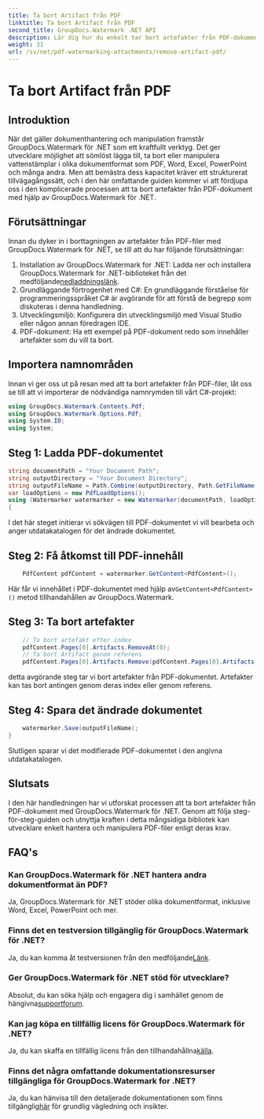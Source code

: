 ```yaml
---
title: Ta bort Artifact från PDF
linktitle: Ta bort Artifact från PDF
second_title: GroupDocs.Watermark .NET API
description: Lär dig hur du enkelt tar bort artefakter från PDF-dokument med GroupDocs.Watermark för .NET. Bemästra processen steg-för-steg med vår omfattande handledning.
weight: 31
url: /sv/net/pdf-watermarking-attachments/remove-artifact-pdf/
---
```


# Ta bort Artifact från PDF

## Introduktion
När det gäller dokumenthantering och manipulation framstår GroupDocs.Watermark för .NET som ett kraftfullt verktyg. Det ger utvecklare möjlighet att sömlöst lägga till, ta bort eller manipulera vattenstämplar i olika dokumentformat som PDF, Word, Excel, PowerPoint och många andra. Men att bemästra dess kapacitet kräver ett strukturerat tillvägagångssätt, och i den här omfattande guiden kommer vi att fördjupa oss i den komplicerade processen att ta bort artefakter från PDF-dokument med hjälp av GroupDocs.Watermark för .NET.
## Förutsättningar
Innan du dyker in i borttagningen av artefakter från PDF-filer med GroupDocs.Watermark för .NET, se till att du har följande förutsättningar:
1. Installation av GroupDocs.Watermark for .NET: Ladda ner och installera GroupDocs.Watermark for .NET-biblioteket från det medföljande[nedladdningslänk](https://releases.groupdocs.com/Watermark/net/).
2. Grundläggande förtrogenhet med C#: En grundläggande förståelse för programmeringsspråket C# är avgörande för att förstå de begrepp som diskuteras i denna handledning.
3. Utvecklingsmiljö: Konfigurera din utvecklingsmiljö med Visual Studio eller någon annan föredragen IDE.
4. PDF-dokument: Ha ett exempel på PDF-dokument redo som innehåller artefakter som du vill ta bort.

## Importera namnområden
Innan vi ger oss ut på resan med att ta bort artefakter från PDF-filer, låt oss se till att vi importerar de nödvändiga namnrymden till vårt C#-projekt:
```csharp
using GroupDocs.Watermark.Contents.Pdf;
using GroupDocs.Watermark.Options.Pdf;
using System.IO;
using System;
```
## Steg 1: Ladda PDF-dokumentet
```csharp
string documentPath = "Your Document Path";
string outputDirectory = "Your Document Directory";
string outputFileName = Path.Combine(outputDirectory, Path.GetFileName(documentPath));
var loadOptions = new PdfLoadOptions();
using (Watermarker watermarker = new Watermarker(documentPath, loadOptions))
{
```
I det här steget initierar vi sökvägen till PDF-dokumentet vi vill bearbeta och anger utdatakatalogen för det ändrade dokumentet.
## Steg 2: Få åtkomst till PDF-innehåll
```csharp
    PdfContent pdfContent = watermarker.GetContent<PdfContent>();
```
 Här får vi innehållet i PDF-dokumentet med hjälp av`GetContent<PdfContent>()` metod tillhandahållen av GroupDocs.Watermark.
## Steg 3: Ta bort artefakter
```csharp
    // Ta bort artefakt efter index
    pdfContent.Pages[0].Artifacts.RemoveAt(0);
    // Ta bort Artifact genom referens
    pdfContent.Pages[0].Artifacts.Remove(pdfContent.Pages[0].Artifacts[0]);
```
detta avgörande steg tar vi bort artefakter från PDF-dokumentet. Artefakter kan tas bort antingen genom deras index eller genom referens.
## Steg 4: Spara det ändrade dokumentet
```csharp
    watermarker.Save(outputFileName);
}
```
Slutligen sparar vi det modifierade PDF-dokumentet i den angivna utdatakatalogen.

## Slutsats
I den här handledningen har vi utforskat processen att ta bort artefakter från PDF-dokument med GroupDocs.Watermark för .NET. Genom att följa steg-för-steg-guiden och utnyttja kraften i detta mångsidiga bibliotek kan utvecklare enkelt hantera och manipulera PDF-filer enligt deras krav.
## FAQ's
### Kan GroupDocs.Watermark för .NET hantera andra dokumentformat än PDF?
Ja, GroupDocs.Watermark för .NET stöder olika dokumentformat, inklusive Word, Excel, PowerPoint och mer.
### Finns det en testversion tillgänglig för GroupDocs.Watermark för .NET?
 Ja, du kan komma åt testversionen från den medföljande[Länk](https://releases.groupdocs.com/).
### Ger GroupDocs.Watermark för .NET stöd för utvecklare?
 Absolut, du kan söka hjälp och engagera dig i samhället genom de hängivna[supportforum](https://forum.groupdocs.com/c/watermark/19).
### Kan jag köpa en tillfällig licens för GroupDocs.Watermark för .NET?
 Ja, du kan skaffa en tillfällig licens från den tillhandahållna[källa](https://purchase.groupdocs.com/temporary-license/).
### Finns det några omfattande dokumentationsresurser tillgängliga för GroupDocs.Watermark for .NET?
 Ja, du kan hänvisa till den detaljerade dokumentationen som finns tillgänglig[här](https://tutorials.groupdocs.com/Watermark/net/) för grundlig vägledning och insikter.